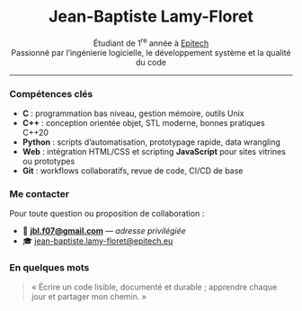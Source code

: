 <!-- README de profil GitHub -->
<h1 align="center">Jean-Baptiste Lamy-Floret</h1>
<p align="center">
  Étudiant de&nbsp;1<sup>re</sup>&nbsp;année à <a href="https://www.epitech.eu" target="_blank">Epitech</a><br/>
  Passionné par l’ingénierie logicielle, le développement système et la qualité du code
</p>

---

### Compétences clés
- **C** : programmation bas niveau, gestion mémoire, outils Unix  
- **C++** : conception orientée objet, STL moderne, bonnes pratiques C++20  
- **Python** : scripts d’automatisation, prototypage rapide, data wrangling  
- **Web** : intégration HTML/CSS et scripting **JavaScript** pour sites vitrines ou prototypes  
- **Git** : workflows collaboratifs, revue de code, CI/CD de base  

### Me contacter
Pour toute question ou proposition de collaboration :  
- 📧 **jbl.f07@gmail.com** — *adresse privilégiée*  
- 🎓 jean-baptiste.lamy-floret@epitech.eu  

### En quelques mots
> « Écrire un code lisible, documenté et durable ; apprendre chaque jour et partager mon chemin. »
